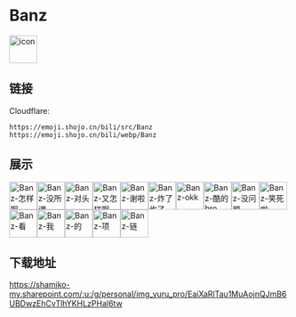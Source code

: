 # Banz
<img src="https://emoji.shojo.cn/bili/src/Banz/icon.png" width="50" height="50" alt="icon">

## 链接
Cloudflare:
```
https://emoji.shojo.cn/bili/src/Banz
https://emoji.shojo.cn/bili/webp/Banz
```
## 展示
<img src="https://emoji.shojo.cn/bili/src/Banz/Banz-怎样啊.png" width="50" height="50" alt="Banz-怎样啊"><img src="https://emoji.shojo.cn/bili/src/Banz/Banz-没所谓.png" width="50" height="50" alt="Banz-没所谓"><img src="https://emoji.shojo.cn/bili/src/Banz/Banz-对头.png" width="50" height="50" alt="Banz-对头"><img src="https://emoji.shojo.cn/bili/src/Banz/Banz-又怎样啊.png" width="50" height="50" alt="Banz-又怎样啊"><img src="https://emoji.shojo.cn/bili/src/Banz/Banz-谢啦.png" width="50" height="50" alt="Banz-谢啦"><img src="https://emoji.shojo.cn/bili/src/Banz/Banz-炸了炸了.png" width="50" height="50" alt="Banz-炸了炸了"><img src="https://emoji.shojo.cn/bili/src/Banz/Banz-okk.png" width="50" height="50" alt="Banz-okk"><img src="https://emoji.shojo.cn/bili/src/Banz/Banz-酷的bro.png" width="50" height="50" alt="Banz-酷的bro"><img src="https://emoji.shojo.cn/bili/src/Banz/Banz-没问题.png" width="50" height="50" alt="Banz-没问题"><img src="https://emoji.shojo.cn/bili/src/Banz/Banz-笑死啦.png" width="50" height="50" alt="Banz-笑死啦"><img src="https://emoji.shojo.cn/bili/src/Banz/Banz-看.png" width="50" height="50" alt="Banz-看"><img src="https://emoji.shojo.cn/bili/src/Banz/Banz-我.png" width="50" height="50" alt="Banz-我"><img src="https://emoji.shojo.cn/bili/src/Banz/Banz-的.png" width="50" height="50" alt="Banz-的"><img src="https://emoji.shojo.cn/bili/src/Banz/Banz-项.png" width="50" height="50" alt="Banz-项"><img src="https://emoji.shojo.cn/bili/src/Banz/Banz-链.png" width="50" height="50" alt="Banz-链">

## 下载地址

https://shamiko-my.sharepoint.com/:u:/g/personal/img_yuru_pro/EaiXaRlTau1MuAojnQJmB6UBDwzEhCvTlhYKHLzPHal6tw